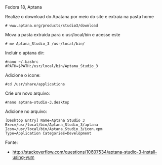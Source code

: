 Fedora 18, Aptana



Realize o download do Apatana por meio do site e extraia na pasta home
	
	# www.aptana.org/products/studio3/download 

Mova a pasta extraida para o usr/local/bin e acesse este

	# mv Aptana_Studio_3 /usr/local/bin/


Incluir o aptana dir:

	#nano ~/.bashrc 
	#PATH=$PATH:/usr/local/bin/Aptana_Studio_3 

Adicione o ícone:

	#cd /usr/share/applications 

Crie um novo arquivo:

	#nano aptana-studio-3.desktop 

Adicione no arquivo:

	[Desktop Entry] Name=Aptana Studio 3 Exec=/usr/local/bin/Aptana_Studio_3/aptana Icon=/usr/local/bin/Aptana_Studio_3/icon.xpm 		  	  Type=Application Categories=Development 


Fonte:

* http://stackoverflow.com/questions/10607534/aptana-studio-3-install-using-yum









